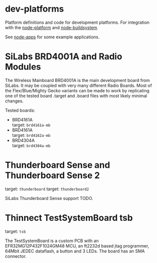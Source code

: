 # dev-platforms
Platform definitions and code for development platforms. For integration
with the [node-platform](https://github.com/thinnect/node-platform/)
and [node-buildsystem](https://github.com/thinnect/node-buildsystem).

See [node-apps](https://github.com/thinnect/node-apps) for some example applications.

# SiLabs BRD4001A and Radio Modules

The Wireless Mainboard BRD4001A is the main development board from SiLabs. It
may be coupled with very many different Radio Boards. Most of the
Flex/Blue/Mighty Gecko variants can be made to work by replicating one of the
tested board .target and .board files with most likely minimal changes.

Tested boards:
- BRD4161A\
  target: `brd4161a-mb`
- BRD4161A\
  target: `brd4162a-mb`
- BRD4304A\
  target: `brd4304a-mb`

# Thunderboard Sense and Thunderboard Sense 2

target: `thunderboard`
target: `thunderboard2`

SiLabs Thunderboard Sense support TODO.

# Thinnect TestSystemBoard tsb

target: `tsb`

The TestSystemBoard is a custom PCB with an EFR32MG12P432F1024GM48 MCU,
an ft2232d based jtag programmer, 64Mbit JEDEC dataflash, a button and 3 LEDs.
The board has an SMA connector.
